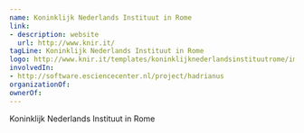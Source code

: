 ```yaml
---
name: Koninklijk Nederlands Instituut in Rome
link:
- description: website
  url: http://www.knir.it/
tagLine: Koninklijk Nederlands Instituut in Rome
logo: http://www.knir.it/templates/koninklijknederlandsinstituutrome/images/logo.png
involvedIn:
- http://software.esciencecenter.nl/project/hadrianus
organizationOf:
ownerOf:
---
```

Koninklijk Nederlands Instituut in Rome